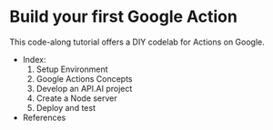 # Build your first Google Action
This code-along tutorial offers a DIY codelab for Actions on Google.
* Index:
  1. Setup Environment
  2. Google Actions Concepts
  3. Develop an API.AI project
  4. Create a Node server
  5. Deploy and test
* References
